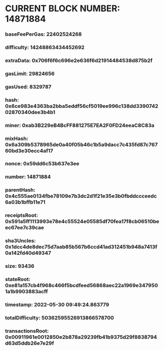 # CURRENT BLOCK NUMBER: 14871884

### baseFeePerGas: 22402524268
### difficulty: 14248863434452692
### extraData: 0x706f6f6c696e2e636f6d21914484538d875b2f
### gasLimit: 29824656
### gasUsed: 8329787
### hash: 0x6ce983e4363ba2bba5eddf56cf5019ee996c138dd339074202870340dee3b4b1
### miner: 0xab3B229eB4BcFF881275E7EA2F0FD24eeaC8C83a
### mixHash: 0x6a309b5378965de0a40f05b46c1b5a9dacc7c435fd87c76760bd3e30ecc4af17
### nonce: 0x59dd6c53b637e3ee
### number: 14871884
### parentHash: 0x4c555ae0134fbe78109e7b3dc2d1f21e35e3b0fbddccceedc6a03b1bffb11e71
### receiptsRoot: 0x591a5ff1113993e78e4c55524e05585df70fea17f8cb06510beec67ee7c39cae
### sha3Uncles: 0x1dcc4de8dec75d7aab85b567b6ccd41ad312451b948a7413f0a142fd40d49347
### size: 93436
### stateRoot: 0xe81a157cb4f968c466f5bcdfeed56868aec22a1969e3479501a1b9903883acff
### timestamp: 2022-05-30 09:49:24.863779
### totalDifficulty: 50362595526913866578700
### transactionsRoot: 0x00911961e0012850e2b878a29239fb41b9375d29f8838794d63d5ddb26e7e29f
